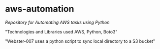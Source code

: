# aws-automation

*Repository for Automating AWS tasks using Python*

"Technologies and Libraries used AWS, Python, Boto3"

"Webster-007 uses a python script to sync local directory to a S3 bucket"
